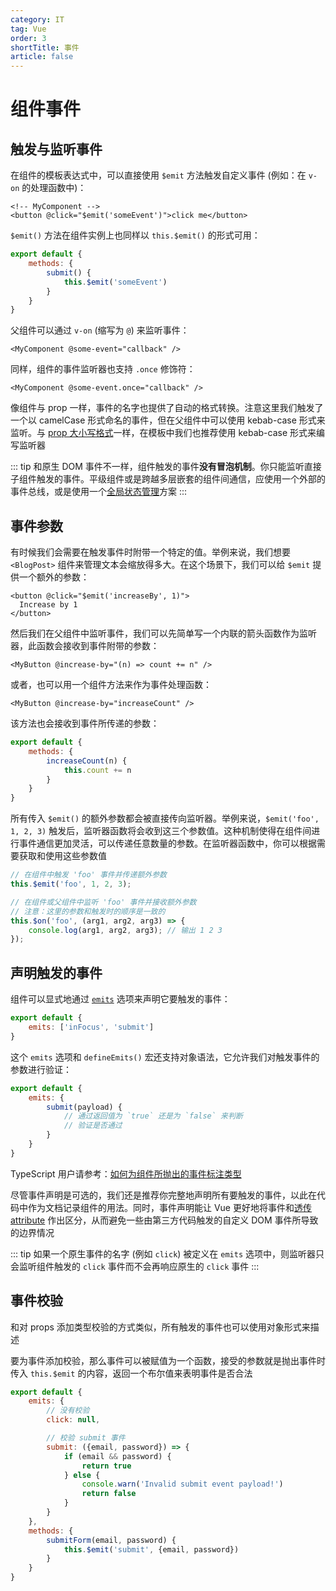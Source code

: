 ```yaml
---
category: IT
tag: Vue
order: 3
shortTitle: 事件
article: false
---
```


# 组件事件

## 触发与监听事件

在组件的模板表达式中，可以直接使用 `$emit` 方法触发自定义事件 (例如：在 `v-on` 的处理函数中)：

```vue
<!-- MyComponent -->
<button @click="$emit('someEvent')">click me</button>
```

`$emit()` 方法在组件实例上也同样以 `this.$emit()` 的形式可用：

```js
export default {
    methods: {
        submit() {
            this.$emit('someEvent')
        }
    }
}
```

父组件可以通过 `v-on` (缩写为 `@`) 来监听事件：

```vue
<MyComponent @some-event="callback" />
```

同样，组件的事件监听器也支持 `.once` 修饰符：

```vue
<MyComponent @some-event.once="callback" />
```

像组件与 prop 一样，事件的名字也提供了自动的格式转换。注意这里我们触发了一个以 camelCase 形式命名的事件，但在父组件中可以使用 kebab-case 形式来监听。与 [prop 大小写格式](props.md#prop-名字格式)一样，在模板中我们也推荐使用 kebab-case 形式来编写监听器

::: tip
和原生 DOM 事件不一样，组件触发的事件**没有冒泡机制**。你只能监听直接子组件触发的事件。平级组件或是跨越多层嵌套的组件间通信，应使用一个外部的事件总线，或是使用一个[全局状态管理](../scaling-up/state-management.md)方案
:::

## 事件参数

有时候我们会需要在触发事件时附带一个特定的值。举例来说，我们想要 `<BlogPost>` 组件来管理文本会缩放得多大。在这个场景下，我们可以给 `$emit` 提供一个额外的参数：

```vue
<button @click="$emit('increaseBy', 1)">
  Increase by 1
</button>
```

然后我们在父组件中监听事件，我们可以先简单写一个内联的箭头函数作为监听器，此函数会接收到事件附带的参数：

```vue
<MyButton @increase-by="(n) => count += n" />
```

或者，也可以用一个组件方法来作为事件处理函数：

```vue
<MyButton @increase-by="increaseCount" />
```

该方法也会接收到事件所传递的参数：

```js
export default {
    methods: {
        increaseCount(n) {
            this.count += n
        }
    }
}
```

所有传入 `$emit()` 的额外参数都会被直接传向监听器。举例来说，`$emit('foo', 1, 2, 3)` 触发后，监听器函数将会收到这三个参数值。这种机制使得在组件间进行事件通信更加灵活，可以传递任意数量的参数。在监听器函数中，你可以根据需要获取和使用这些参数值

```js
// 在组件中触发 'foo' 事件并传递额外参数
this.$emit('foo', 1, 2, 3);

// 在组件或父组件中监听 'foo' 事件并接收额外参数
// 注意：这里的参数和触发时的顺序是一致的
this.$on('foo', (arg1, arg2, arg3) => {
    console.log(arg1, arg2, arg3); // 输出 1 2 3
});
```

## 声明触发的事件

组件可以显式地通过 [`emits`](../../api/options/state.md#emits) 选项来声明它要触发的事件：

```js
export default {
    emits: ['inFocus', 'submit']
}
```

这个 `emits` 选项和 `defineEmits()` 宏还支持对象语法，它允许我们对触发事件的参数进行验证：

```js
export default {
    emits: {
        submit(payload) {
            // 通过返回值为 `true` 还是为 `false` 来判断
            // 验证是否通过
        }
    }
}
```

TypeScript 用户请参考：[如何为组件所抛出的事件标注类型](../typescript/options-api.md#为组件的-emits-标注类型)

尽管事件声明是可选的，我们还是推荐你完整地声明所有要触发的事件，以此在代码中作为文档记录组件的用法。同时，事件声明能让 Vue 更好地将事件和[透传 attribute](attrs.md#v-on-监听器继承) 作出区分，从而避免一些由第三方代码触发的自定义 DOM 事件所导致的边界情况

::: tip
如果一个原生事件的名字 (例如 `click`) 被定义在 `emits` 选项中，则监听器只会监听组件触发的 `click` 事件而不会再响应原生的 `click` 事件
:::

## 事件校验

和对 props 添加类型校验的方式类似，所有触发的事件也可以使用对象形式来描述

要为事件添加校验，那么事件可以被赋值为一个函数，接受的参数就是抛出事件时传入 `this.$emit` 的内容，返回一个布尔值来表明事件是否合法

```js
export default {
    emits: {
        // 没有校验
        click: null,

        // 校验 submit 事件
        submit: ({email, password}) => {
            if (email && password) {
                return true
            } else {
                console.warn('Invalid submit event payload!')
                return false
            }
        }
    },
    methods: {
        submitForm(email, password) {
            this.$emit('submit', {email, password})
        }
    }
}
```